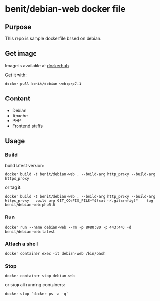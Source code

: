 # benit/debian-web docker file

## Purpose 

This repo is sample dockerfile based on debian.

## Get image

Image is available at [dockerhub](https://cloud.docker.com/repository/docker/benit/debian-web)

Get it with:

    docker pull benit/debian-web:php7.1

## Content

* Debian
* Apache
* PHP
* Frontend stuffs

## Usage

### Build

build latest version:

	docker build -t benit/debian-web . --build-arg http_proxy --build-arg https_proxy
	
or tag it: 

	docker build -t benit/debian-web . --build-arg http_proxy --build-arg https_proxy --build-arg GIT_CONFIG_FILE="$(cat ~/.gitconfig)"  --tag benit/debian-web:php5.6
	
### Run

	docker run --name debian-web --rm -p 8080:80 -p 443:443 -d benit/debian-web:latest
	
### Attach a shell

    docker container exec -it debian-web /bin/bash
    
### Stop

    docker container stop debian-web

or stop all running containers:

    docker stop `docker ps -a -q`
